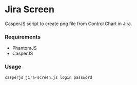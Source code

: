 Jira Screen
==============

CasperJS script to create png file from Control Chart in Jira.

### Requirements ####

* PhantomJS
* CasperJS

### Usage ####


```
casperjs jira-screen.js login password
```
